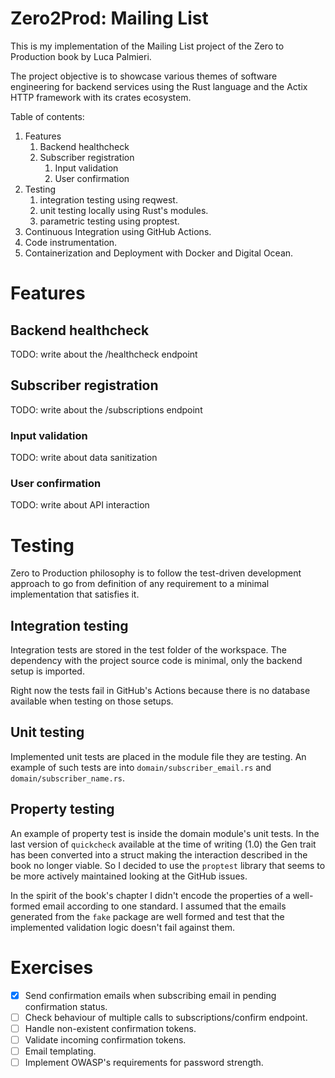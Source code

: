 # Zero2Prod: Mailing List

This is my implementation of the Mailing List project of the Zero to Production book by Luca Palmieri.

The project objective is to showcase various themes of software engineering for backend services using the Rust language and the Actix HTTP framework with its crates ecosystem.

Table of contents:
1. Features
   1. Backend healthcheck
   2. Subscriber registration
      1. Input validation
      2. User confirmation
2. Testing 
   1. integration testing using reqwest.
   2. unit testing locally using Rust's modules.
   3. parametric testing using proptest.
3. Continuous Integration using GitHub Actions.
4. Code instrumentation.
5. Containerization and Deployment with Docker and Digital Ocean.

# Features
## Backend healthcheck
TODO: write about the /healthcheck endpoint
## Subscriber registration
TODO: write about the /subscriptions endpoint
### Input validation
TODO: write about data sanitization
### User confirmation
TODO: write about API interaction

# Testing
Zero to Production philosophy is to follow the test-driven development approach to go from definition of any requirement to a minimal implementation that satisfies it.  

## Integration testing
Integration tests are stored in the test folder of the workspace.
The dependency with the project source code is minimal, only the backend setup is imported.

Right now the tests fail in GitHub's Actions because there is no database available when testing on those setups.

## Unit testing
Implemented unit tests are placed in the module file they are testing. An example of such tests are into `domain/subscriber_email.rs` and `domain/subscriber_name.rs`.

## Property testing
An example of property test is inside the domain module's unit tests. In the last version of `quickcheck` available at the time of writing (1.0) the Gen trait has been converted into a struct making the interaction described in the book no longer viable.
So I decided to use the `proptest` library that seems to be more actively maintained looking at the GitHub issues.

In the spirit of the book's chapter I didn't encode the properties of a well-formed email according to one standard. I assumed that the emails generated from the `fake` package are well formed and test that the implemented validation logic doesn't fail against them.

# Exercises
- [x] Send confirmation emails when subscribing email in pending confirmation status.
- [ ] Check behaviour of multiple calls to subscriptions/confirm endpoint.
- [ ] Handle non-existent confirmation tokens.
- [ ] Validate incoming confirmation tokens.
- [ ] Email templating.
- [ ] Implement OWASP's requirements for password strength.